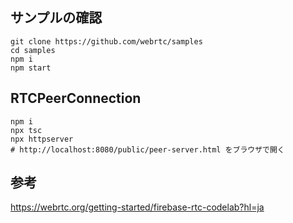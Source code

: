 
## サンプルの確認
```
git clone https://github.com/webrtc/samples
cd samples
npm i 
npm start
```

## RTCPeerConnection
```:Build and Run
npm i
npx tsc
npx httpserver
# http://localhost:8080/public/peer-server.html をブラウザで開く
```

参考
---
https://webrtc.org/getting-started/firebase-rtc-codelab?hl=ja
